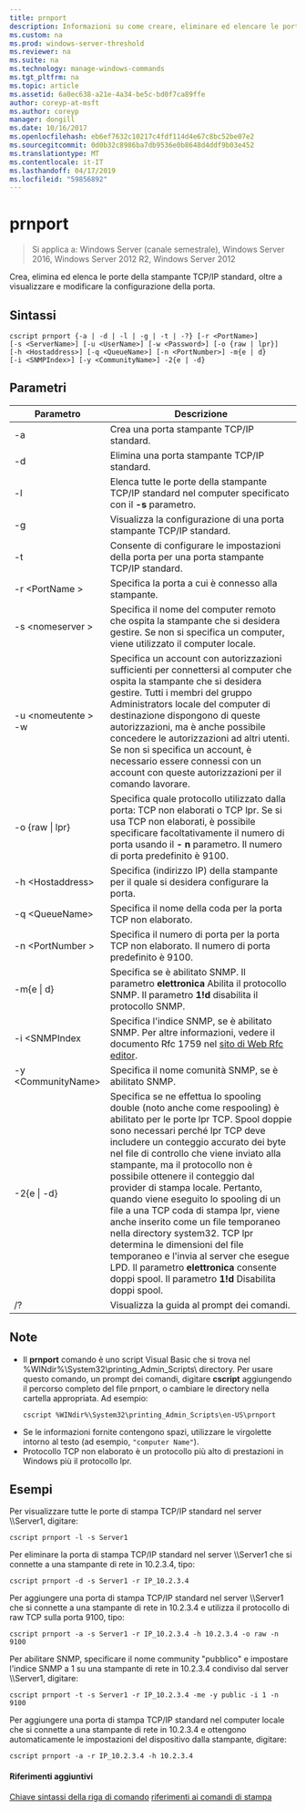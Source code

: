 ```yaml
---
title: prnport
description: Informazioni su come creare, eliminare ed elencare le porte della stampante.
ms.custom: na
ms.prod: windows-server-threshold
ms.reviewer: na
ms.suite: na
ms.technology: manage-windows-commands
ms.tgt_pltfrm: na
ms.topic: article
ms.assetid: 6a0ec638-a21e-4a34-be5c-bd0f7ca89ffe
author: coreyp-at-msft
ms.author: coreyp
manager: dongill
ms.date: 10/16/2017
ms.openlocfilehash: eb6ef7632c10217c4fdf114d4e67c8bc52be07e2
ms.sourcegitcommit: 0d0b32c8986ba7db9536e0b8648d4ddf9b03e452
ms.translationtype: MT
ms.contentlocale: it-IT
ms.lasthandoff: 04/17/2019
ms.locfileid: "59856892"
---
```

# <a name="prnport"></a>prnport

>Si applica a: Windows Server (canale semestrale), Windows Server 2016, Windows Server 2012 R2, Windows Server 2012

Crea, elimina ed elenca le porte della stampante TCP/IP standard, oltre a visualizzare e modificare la configurazione della porta.

## <a name="syntax"></a>Sintassi
```
cscript prnport {-a | -d | -l | -g | -t | -?} [-r <PortName>] 
[-s <ServerName>] [-u <UserName>] [-w <Password>] [-o {raw | lpr}] 
[-h <Hostaddress>] [-q <QueueName>] [-n <PortNumber>] -m{e | d} 
[-i <SNMPIndex>] [-y <CommunityName>] -2{e | -d}
```

## <a name="parameters"></a>Parametri
|Parametro|Descrizione|
|-------|--------|
|-a|Crea una porta stampante TCP/IP standard.|
|-d|Elimina una porta stampante TCP/IP standard.|
|-l|Elenca tutte le porte della stampante TCP/IP standard nel computer specificato con il **-s** parametro.|
|-g|Visualizza la configurazione di una porta stampante TCP/IP standard.|
|-t|Consente di configurare le impostazioni della porta per una porta stampante TCP/IP standard.|
|-r \<PortName >|Specifica la porta a cui è connesso alla stampante.|
|-s \<nomeserver >|Specifica il nome del computer remoto che ospita la stampante che si desidera gestire. Se non si specifica un computer, viene utilizzato il computer locale.|
|-u \<nomeutente > -w <Password>|Specifica un account con autorizzazioni sufficienti per connettersi al computer che ospita la stampante che si desidera gestire. Tutti i membri del gruppo Administrators locale del computer di destinazione dispongono di queste autorizzazioni, ma è anche possibile concedere le autorizzazioni ad altri utenti. Se non si specifica un account, è necessario essere connessi con un account con queste autorizzazioni per il comando lavorare.|
|-o {raw &#124; lpr}|Specifica quale protocollo utilizzato dalla porta: TCP non elaborati o TCP lpr. Se si usa TCP non elaborati, è possibile specificare facoltativamente il numero di porta usando il **- n** parametro. Il numero di porta predefinito è 9100.|
|-h \<Hostaddress>|Specifica (indirizzo IP) della stampante per il quale si desidera configurare la porta.|
|-q \<QueueName>|Specifica il nome della coda per la porta TCP non elaborato.|
|-n \<PortNumber >|Specifica il numero di porta per la porta TCP non elaborato. Il numero di porta predefinito è 9100.|
|-m{e &#124; d}|Specifica se è abilitato SNMP. Il parametro **elettronica** Abilita il protocollo SNMP. Il parametro **1!d** disabilita il protocollo SNMP.|
|-i \<SNMPIndex|Specifica l'indice SNMP, se è abilitato SNMP. Per altre informazioni, vedere il documento Rfc 1759 nel [sito di Web Rfc editor](https://go.microsoft.com/fwlink/?LinkId=569).|
|-y \<CommunityName>|Specifica il nome comunità SNMP, se è abilitato SNMP.|
|-2{e &#124; -d}|Specifica se ne effettua lo spooling double (noto anche come respooling) è abilitato per le porte lpr TCP. Spool doppie sono necessari perché lpr TCP deve includere un conteggio accurato dei byte nel file di controllo che viene inviato alla stampante, ma il protocollo non è possibile ottenere il conteggio dal provider di stampa locale. Pertanto, quando viene eseguito lo spooling di un file a una TCP coda di stampa lpr, viene anche inserito come un file temporaneo nella directory system32. TCP lpr determina le dimensioni del file temporaneo e l'invia al server che esegue LPD. Il parametro **elettronica** consente doppi spool. Il parametro **1!d** Disabilita doppi spool.|
|/?|Visualizza la guida al prompt dei comandi.|

## <a name="remarks"></a>Note
-   Il **prnport** comando è uno script Visual Basic che si trova nel %WINdir%\System32\printing_Admin_Scripts\\ <language> directory. Per usare questo comando, un prompt dei comandi, digitare **cscript** aggiungendo il percorso completo del file prnport, o cambiare le directory nella cartella appropriata. Ad esempio:
    ```
    cscript %WINdir%\System32\printing_Admin_Scripts\en-US\prnport
    ```
-   Se le informazioni fornite contengono spazi, utilizzare le virgolette intorno al testo (ad esempio, `"computer Name"`).
-   Protocollo TCP non elaborato è un protocollo più alto di prestazioni in Windows più il protocollo lpr.

## <a name="BKMK_examples"></a>Esempi
Per visualizzare tutte le porte di stampa TCP/IP standard nel server \\\Server1, digitare:
```
cscript prnport -l -s Server1
```
Per eliminare la porta di stampa TCP/IP standard nel server \\\Server1 che si connette a una stampante di rete in 10.2.3.4, tipo:
```
cscript prnport -d -s Server1 -r IP_10.2.3.4
```
Per aggiungere una porta di stampa TCP/IP standard nel server \\\Server1 che si connette a una stampante di rete in 10.2.3.4 e utilizza il protocollo di raw TCP sulla porta 9100, tipo:
```
cscript prnport -a -s Server1 -r IP_10.2.3.4 -h 10.2.3.4 -o raw -n 9100
```
Per abilitare SNMP, specificare il nome community "pubblico" e impostare l'indice SNMP a 1 su una stampante di rete in 10.2.3.4 condiviso dal server \\\Server1, digitare:
```
cscript prnport -t -s Server1 -r IP_10.2.3.4 -me -y public -i 1 -n 9100
```
Per aggiungere una porta di stampa TCP/IP standard nel computer locale che si connette a una stampante di rete in 10.2.3.4 e ottengono automaticamente le impostazioni del dispositivo dalla stampante, digitare:
```
cscript prnport -a -r IP_10.2.3.4 -h 10.2.3.4
```

#### <a name="additional-references"></a>Riferimenti aggiuntivi
[Chiave sintassi della riga di comando](command-line-syntax-key.md)
[riferimenti ai comandi di stampa](print-command-reference.md)

